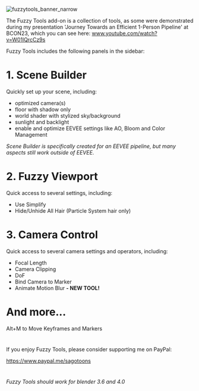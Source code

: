 ![fuzzytools_banner_narrow](https://github.com/sagotoons/fuzzytools/assets/151992752/9dd74cc7-0026-4173-9b84-f3df2f244eb6)

The Fuzzy Tools add-on is a collection of tools, as some were demonstrated during my presentation 'Journey Towards an Efficient 1-Person Pipeline' at BCON23, which you can see here: www.youtube.com/watch?v=W01lQrcCz9s

Fuzzy Tools includes the following panels in the sidebar:

# 1. Scene Builder
Quickly set up your scene, including:
- optimized camera(s)
- floor with shadow only
- world shader with stylized sky/background
- sunlight and backlight
- enable and optimize EEVEE settings like AO, Bloom and Color Management

_Scene Builder is specifically created for an EEVEE pipeline, but many aspects still work outside of EEVEE._

# 2. Fuzzy Viewport
Quick access to several settings, including:
- Use Simplify
- Hide/Unhide All Hair (Particle System hair only)

# 3. Camera Control
Quick access to several camera settings and operators, including:
- Focal Length
- Camera Clipping
- DoF
- Bind Camera to Marker
- Animate Motion Blur **- NEW TOOL!**

# And more...
Alt+M to Move Keyframes and Markers
#
If you enjoy Fuzzy Tools, please consider supporting me on PayPal:

https://www.paypal.me/sagotoons
#
_Fuzzy Tools should work for blender 3.6 and 4.0_
